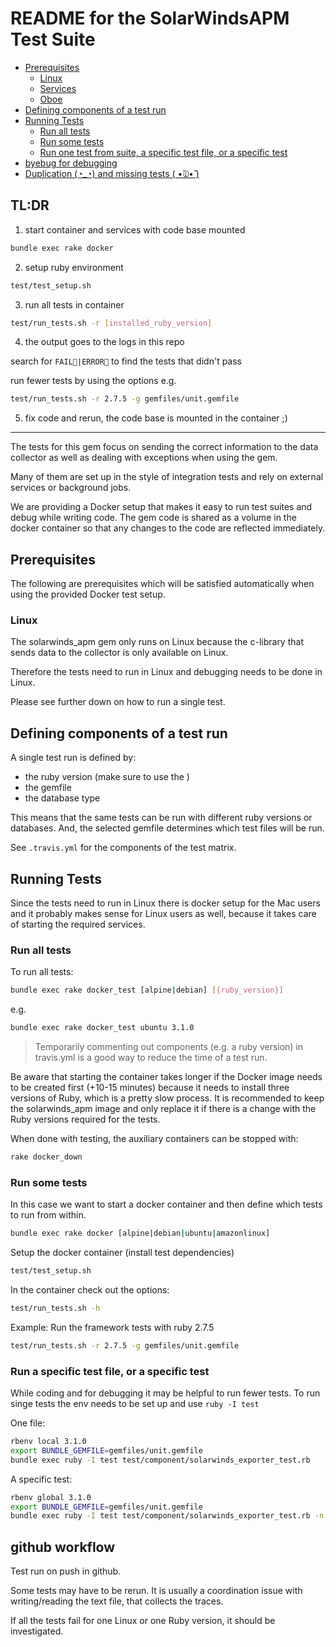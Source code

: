 # README for the SolarWindsAPM Test Suite

  * [Prerequisites](#prerequisites)
    * [Linux](#linux)
    * [Services](#services)
    * [Oboe](#oboe)
  * [Defining components of a test run](#defining-components-of-a-test-run)
  * [Running Tests](#running-tests)
    * [Run all tests](#run-all-tests)
    * [Run some tests](#run-some-tests)
    * [Run one test from suite, a specific test file, or a specific test](#run-one-test-from-suite,-a-specific-test-file,-or-a-specific-test)
  * [byebug for debugging](#byebug-for-debugging)
  * [Duplication (◔_◔) and missing tests ( •̆௰•̆ )](#duplication-(◔_◔)-and-missing-tests-(-•̆௰•̆-))


## TL:DR
1) start container and services with code base mounted
```bash
bundle exec rake docker
```
2) setup ruby environment
```bash
test/test_setup.sh
```
3) run all tests in container
```bash
test/run_tests.sh -r [installed_ruby_version]
```
4) the output goes to the logs in this repo

search for `FAIL|ERROR` to find the tests that didn't pass

run fewer tests by using the options e.g.
```bash
test/run_tests.sh -r 2.7.5 -g gemfiles/unit.gemfile
```
5) fix code and rerun, the code base is mounted in the container ;)

---

The tests for this gem focus on sending the correct information
to the data collector as well as dealing with exceptions when
using the gem.

Many of them are set up in the style of integration tests and rely
on external services or background jobs.

We are providing a Docker setup that makes it easy to run test suites
and debug while writing code. The gem code is shared as a volume in the
docker container so that any changes to the code are reflected
immediately.

## Prerequisites

The following are prerequisites which will be satisfied automatically when
using the provided Docker test setup.

### Linux
The solarwinds_apm gem only runs on Linux because the c-library that
sends data to the collector is only available on Linux.

Therefore the tests need to run in Linux and debugging needs to be
done in Linux.

Please see further down on how to run a single test.

## Defining components of a test run
A single test run is defined by:
* the ruby version (make sure to use the )
* the gemfile
* the database type

This means that the same tests can be run with different ruby versions
or databases. And, the selected gemfile determines which test files will be run.

See `.travis.yml` for the components of the test matrix.

## Running Tests
Since the tests need to run in Linux there is docker setup for
the Mac users and it probably makes sense for Linux users as well,
because it takes care of starting the required services.

### Run all tests
To run all tests:
```bash
bundle exec rake docker_test [alpine|debian] [{ruby_version}]
```
e.g.
```bash
bundle exec rake docker_test ubuntu 3.1.0
```

>Temporarily commenting out components (e.g. a ruby version) in travis.yml
is a good way to reduce the time of a test run.

Be aware that starting the container takes longer if the Docker image needs to be created first
(+10-15 minutes) because it needs to install three versions of Ruby, which is a pretty
slow process. It is recommended to keep the solarwinds_apm image and only replace
it if there is a change with the Ruby versions required for the tests.

When done with testing, the auxiliary containers can be stopped with:
```bash
rake docker_down
```

### Run some tests
In this case we want to start a docker container and then define
which tests to run from within.
```bash
bundle exec rake docker [alpine|debian|ubuntu|amazonlinux]
```

Setup the docker container (install test dependencies)
```bash
test/test_setup.sh
```

In the container check out the options:
```bash
test/run_tests.sh -h
```

Example: Run the framework tests with ruby 2.7.5
```bash
test/run_tests.sh -r 2.7.5 -g gemfiles/unit.gemfile
```

### Run a specific test file, or a specific test
While coding and for debugging it may be helpful to run fewer tests.
To run singe tests the env needs to be set up and use `ruby -I test`

One file:
```bash
rbenv local 3.1.0
export BUNDLE_GEMFILE=gemfiles/unit.gemfile
bundle exec ruby -I test test/component/solarwinds_exporter_test.rb
```

A specific test:
```bash
rbenv global 3.1.0
export BUNDLE_GEMFILE=gemfiles/unit.gemfile
bundle exec ruby -I test test/component/solarwinds_exporter_test.rb -n /test_build_meta_data/
```

## github workflow
Test run on push in github.

Some tests may have to be rerun. It is usually a coordination issue with
writing/reading the text file, that collects the traces. 

If all the tests fail for one Linux or one Ruby version, it should be investigated.
